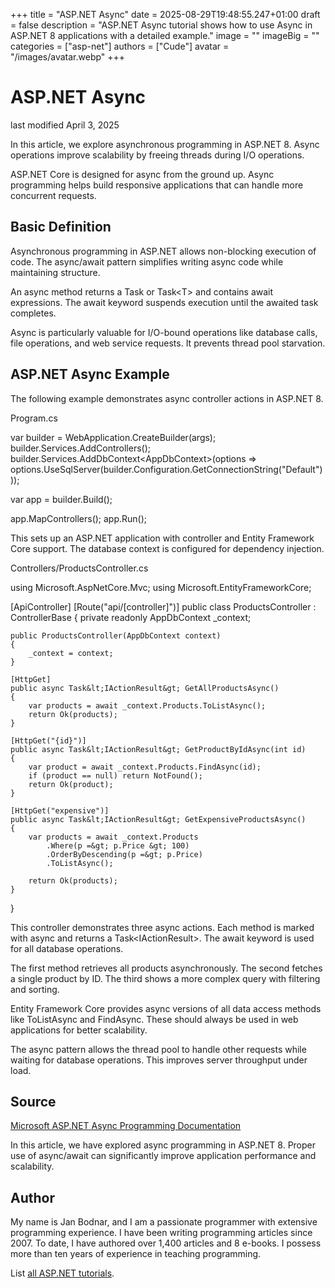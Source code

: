 +++
title = "ASP.NET Async"
date = 2025-08-29T19:48:55.247+01:00
draft = false
description = "ASP.NET Async tutorial shows how to use Async in ASP.NET 8 applications with a detailed example."
image = ""
imageBig = ""
categories = ["asp-net"]
authors = ["Cude"]
avatar = "/images/avatar.webp"
+++

# ASP.NET Async

last modified April 3, 2025

In this article, we explore asynchronous programming in ASP.NET 8. Async
operations improve scalability by freeing threads during I/O operations.

ASP.NET Core is designed for async from the ground up. Async programming
helps build responsive applications that can handle more concurrent requests.

## Basic Definition

Asynchronous programming in ASP.NET allows non-blocking execution of code.
The async/await pattern simplifies writing async code while maintaining
structure.

An async method returns a Task or Task&lt;T&gt; and contains await expressions.
The await keyword suspends execution until the awaited task completes.

Async is particularly valuable for I/O-bound operations like database calls,
file operations, and web service requests. It prevents thread pool starvation.

## ASP.NET Async Example

The following example demonstrates async controller actions in ASP.NET 8.

Program.cs
  

var builder = WebApplication.CreateBuilder(args);
builder.Services.AddControllers();
builder.Services.AddDbContext&lt;AppDbContext&gt;(options =&gt;
    options.UseSqlServer(builder.Configuration.GetConnectionString("Default")));

var app = builder.Build();

app.MapControllers();
app.Run();

This sets up an ASP.NET application with controller and Entity Framework Core
support. The database context is configured for dependency injection.

Controllers/ProductsController.cs
  

using Microsoft.AspNetCore.Mvc;
using Microsoft.EntityFrameworkCore;

[ApiController]
[Route("api/[controller]")]
public class ProductsController : ControllerBase
{
    private readonly AppDbContext _context;

    public ProductsController(AppDbContext context)
    {
        _context = context;
    }

    [HttpGet]
    public async Task&lt;IActionResult&gt; GetAllProductsAsync()
    {
        var products = await _context.Products.ToListAsync();
        return Ok(products);
    }

    [HttpGet("{id}")]
    public async Task&lt;IActionResult&gt; GetProductByIdAsync(int id)
    {
        var product = await _context.Products.FindAsync(id);
        if (product == null) return NotFound();
        return Ok(product);
    }

    [HttpGet("expensive")]
    public async Task&lt;IActionResult&gt; GetExpensiveProductsAsync()
    {
        var products = await _context.Products
            .Where(p =&gt; p.Price &gt; 100)
            .OrderByDescending(p =&gt; p.Price)
            .ToListAsync();
            
        return Ok(products);
    }
}

This controller demonstrates three async actions. Each method is marked with
async and returns a Task&lt;IActionResult&gt;. The await keyword is used for
all database operations.

The first method retrieves all products asynchronously. The second fetches a
single product by ID. The third shows a more complex query with filtering and
sorting.

Entity Framework Core provides async versions of all data access methods like
ToListAsync and FindAsync. These should always be
used in web applications for better scalability.

The async pattern allows the thread pool to handle other requests while waiting
for database operations. This improves server throughput under load.

## Source

[Microsoft ASP.NET Async Programming Documentation](https://learn.microsoft.com/en-us/aspnet/core/performance/async?view=aspnetcore-8.0)

In this article, we have explored async programming in ASP.NET 8. Proper use of
async/await can significantly improve application performance and scalability.

## Author

My name is Jan Bodnar, and I am a passionate programmer with extensive
programming experience. I have been writing programming articles since 2007.
To date, I have authored over 1,400 articles and 8 e-books. I possess more
than ten years of experience in teaching programming.

List [all ASP.NET tutorials](/all/#asp-net).